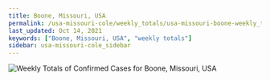 ```yaml
---
title: Boone, Missouri, USA
permalink: /usa-missouri-cole/weekly_totals/usa-missouri-boone-weekly_totals.html
last_updated: Oct 14, 2021
keywords: ["Boone, Missouri, USA", "weekly totals"]
sidebar: usa-missouri-cole_sidebar
---
```


![Weekly Totals of Confirmed Cases for Boone, Missouri, USA](/covid_tracker/images/graphs/usa-missouri-boone-weekly_totals_graph.png)
